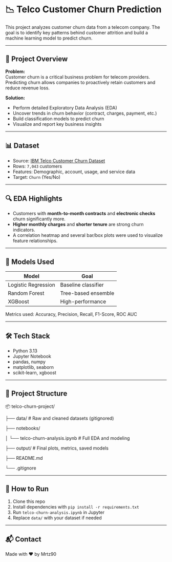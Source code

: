 # 📉 Telco Customer Churn Prediction

This project analyzes customer churn data from a telecom company. The goal is to identify key patterns behind customer attrition and build a machine learning model to predict churn.

---

## 📌 Project Overview

**Problem:**  
Customer churn is a critical business problem for telecom providers. Predicting churn allows companies to proactively retain customers and reduce revenue loss.

**Solution:**  
- Perform detailed Exploratory Data Analysis (EDA)
- Uncover trends in churn behavior (contract, charges, payment, etc.)
- Build classification models to predict churn
- Visualize and report key business insights

---

## 📊 Dataset

- Source: [IBM Telco Customer Churn Dataset](https://www.kaggle.com/blastchar/telco-customer-churn)
- Rows: `7,043` customers  
- Features: Demographic, account, usage, and service data  
- Target: `Churn` (Yes/No)

---

## 🔍 EDA Highlights

- Customers with **month-to-month contracts** and **electronic checks** churn significantly more.
- **Higher monthly charges** and **shorter tenure** are strong churn indicators.
- A correlation heatmap and several bar/box plots were used to visualize feature relationships.

---

## 🤖 Models Used

| Model                | Goal                 |
|---------------------|----------------------|
| Logistic Regression | Baseline classifier  |
| Random Forest       | Tree-based ensemble  |
| XGBoost             | High-performance     |

Metrics used: Accuracy, Precision, Recall, F1-Score, ROC AUC

---

## 🛠️ Tech Stack

- Python 3.13
- Jupyter Notebook
- pandas, numpy
- matplotlib, seaborn
- scikit-learn, xgboost

---

## 📁 Project Structure

📦 telco-churn-project/

├── data/ # Raw and cleaned datasets (gitignored)

├── notebooks/

│ └── telco-churn-analysis.ipynb # Full EDA and modeling

├── output/ # Final plots, metrics, saved models

├── README.md

└── .gitignore


---

## 🚀 How to Run

1. Clone this repo  
2. Install dependencies with `pip install -r requirements.txt`  
3. Run `telco-churn-analysis.ipynb` in Jupyter  
4. Replace `data/` with your dataset if needed

---


## 📬 Contact

Made with ❤️ by Mrtz90  
